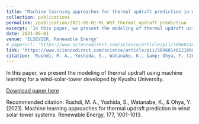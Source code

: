 ```yaml
---
title: "Machine learning approaches for thermal updraft prediction in wind solar tower systems"
collection: publications
permalink: /publication/2021-06-01-ML_WST_thermal_updraft_prediction
excerpt: 'In this paper, we present the modeling of thermal updraft using machine learning for a wind-solar-tower developed by Kyushu University.'
date: 2021-06-01
venue: 'ELSEVIER, Renewable Energy'
# paperurl: 'https://www.sciencedirect.com/science/article/pii/S0960148121008995'
link: 'https://www.sciencedirect.com/science/article/pii/S0960148121008995'
citation: 'Rushdi, M. A., Yoshida, S., Watanabe, K., &amp; Ohya, Y. (2021). Machine learning approaches for thermal updraft prediction in wind solar tower systems. Renewable Energy, 177, 1001-1013.'
---
```

In this paper, we present the modeling of thermal updraft using machine learning for a wind-solar-tower developed by Kyushu University.

[Download paper here](https://www.sciencedirect.com/science/article/pii/S0960148121008995)

Recommended citation: Rushdi, M. A., Yoshida, S., Watanabe, K., & Ohya, Y. (2021). Machine learning approaches for thermal updraft prediction in wind solar tower systems. Renewable Energy, 177, 1001-1013.
